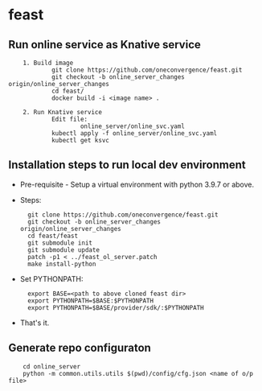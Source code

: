 # feast

## Run online service as Knative service

        1. Build image
                git clone https://github.com/oneconvergence/feast.git
                git checkout -b online_server_changes origin/online_server_changes
                cd feast/
                docker build -i <image name> .

        2. Run Knative service
                Edit file:
                        online_server/online_svc.yaml
                kubectl apply -f online_server/online_svc.yaml
                kubectl get ksvc


## Installation steps to run local dev environment

- Pre-requisite - Setup a virtual environment with python 3.9.7 or above.
- Steps:

        git clone https://github.com/oneconvergence/feast.git
        git checkout -b online_server_changes origin/online_server_changes
        cd feast/feast
        git submodule init
        git submodule update
        patch -p1 < ../feast_ol_server.patch
        make install-python

- Set PYTHONPATH:

        export BASE=<path to above cloned feast dir>
        export PYTHONPATH=$BASE:$PYTHONPATH
        export PYTHONPATH=$BASE/provider/sdk/:$PYTHONPATH

- That's it.

## Generate repo configuraton

        cd online_server
        python -m common.utils.utils $(pwd)/config/cfg.json <name of o/p file>
